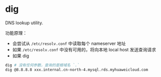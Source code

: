 # dig

DNS lookup utility.

功能原理：

- 会尝试从 `/etc/resolv.conf` 中读取每个 nameserver 地址
- 如果 `/etc/resolv.conf` 中没有可用的，将向本地 local host 发送查询请求
- 如果 dig

```sh
dig # 没有任何参数，查询的是根域名 `.`
dig @8.8.8.8 xxx.internal.cn-north-4.mysql.rds.myhuaweicloud.com
```
